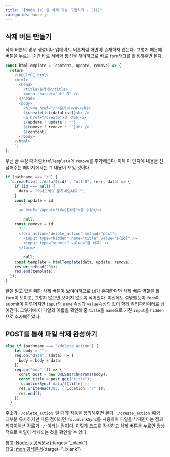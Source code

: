 ```yaml
---
title: "[Node.js] 글 삭제 기능 구현하기 - (11)"
categories: Node.js
---
```


## 삭제 버튼 만들기

삭제 버튼의 경우 생성이나 업데이트 버튼처럼 화면이 존재하지 않는다. 그렇기 때문에 버튼을 누르는 순간 바로 서버와 통신을 해야하므로 바로 `form`태그를 활용해주면 된다.

```js
const htmlTemplate = (content, update, remove) => {
  return `
    <!DOCTYPE html>
    <html>
      <head>
        <title>문가네</title>
        <meta charset="utf-8" />
      </head>
      <body>
        <h1><a href="/">문가네</a></h1>
        ${createList(dataList)}<br />
        <a href="/create">글 생성</a>
        ${update ? update : ""}
        ${remove ? remove : ""}<br />
        ${content}
      </body>
    </html>
    `;
};
```

우선 글 수정 때처럼 `htmlTemplate`에 `remove`를 추가해준다. 이제 이 인자에 내용을 전달해주는 페이지에서는 그 내용이 보일 것이다.

```js
if (pathname === "/") {
  fs.readFile(`./data/${id}`, "utf-8", (err, data) => {
    if (id === null) {
      data = "어서오세요 문가네입니다.";
    }
    const update = id
      ? `
      <a href="/update?id=${id}">글 수정</a>
      `
      : null;
    const remove = id
      ? `
      <form action="delete_action" method="post">
        <input type="hidden" name="title" value="${id}" />
        <input type="submit" value="글 삭제" />
      </form>
      `
      : null;
    const template = htmlTemplate(data, update, remove);
    res.writeHead(200);
    res.end(template);
  });
}
```

글을 읽고 있을 때만 삭제 버튼이 보여야하므로 `id`가 존재한다면 삭제 버튼 역할을 할 `form`이 보이고, 그렇지 않으면 보이지 않도록 적어줬다. 이전에도 설명했듯이 `form`이 submit이 이루어지면 `input`의 `name` 속성과 `value`속성의 값이 함께 쿼리파라미터로 넘어간다. 그렇기에 이 파일의 이름을 확인해 줄 `title`을 `name`으로 가진 `input`을 `hidden`으로 추가해주었다.

## POST를 통해 파일 삭제 완성하기

```js
else if (pathname === "/delete_action") {
    let body = "";
    req.on("data", (data) => {
      body = body + data;
    });
    req.on("end", () => {
      const post = new URLSearchParams(body);
      const title = post.get("title");
      fs.unlinkSync(`data/${title}`);
      res.writeHead(303, { Location: "/" });
      res.end();
    });
  }
```

주소가 `'/delete_action'`일 때의 작동을 정의해주면 된다. `'/create_action'`때와 대부분 유사하지만 다른 점이라면 `fs.unlinkSync`를 사용하여 파일을 삭제한다는 점과 리다이렉션 경로가 `'/'`이라는 점이다. 이렇게 코드를 작성하고 삭제 버튼을 누르면 정상적으로 파일이 삭제되는 것을 확인할 수 있다.

참고: [Node.js 공식문서](https://nodejs.org/dist/latest-v16.x/docs/api/){:target="\_blank"}  
참고: [mdn 공식문서](https://developer.mozilla.org/ko/docs/Web){:target="\_blank"}
